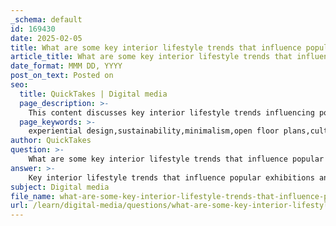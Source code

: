 ```yaml
---
_schema: default
id: 169430
date: 2025-02-05
title: What are some key interior lifestyle trends that influence popular exhibitions and design awards?
article_title: What are some key interior lifestyle trends that influence popular exhibitions and design awards?
date_format: MMM DD, YYYY
post_on_text: Posted on
seo:
  title: QuickTakes | Digital media
  page_description: >-
    This content discusses key interior lifestyle trends influencing popular exhibitions and design awards, including experiential design, sustainability, minimalism, open floor plans, cultural influences, community-oriented spaces, and technological integration.
  page_keywords: >-
    experiential design,sustainability,minimalism,open floor plans,cultural influences,community-oriented spaces,technological integration
author: QuickTakes
question: >-
    What are some key interior lifestyle trends that influence popular exhibitions and design awards?
answer: >-
    Key interior lifestyle trends that influence popular exhibitions and design awards include:\n\n1. **Experiential Design**: This trend emphasizes creating meaningful experiences for users. It often addresses social issues and promotes sustainability, making it a focal point in many exhibitions. Designers are increasingly focused on how spaces can enrich lives and foster community interactions.\n\n2. **Sustainability**: The use of sustainable materials and practices is a significant trend in interior design. This includes the integration of biophilic design, which connects indoor spaces with nature, enhancing well-being and environmental consciousness. Exhibitions like "Interior Lifestyle 2024" showcase innovative sustainable designs that reflect this trend.\n\n3. **Minimalism**: A shift towards minimalism is evident in many contemporary designs, where simplicity and functionality take precedence. This trend is often highlighted in design awards, as it reflects a modern aesthetic that appeals to a wide audience.\n\n4. **Open Floor Plans**: The trend towards open floor plans in residential and commercial spaces reflects a desire for communal living and working environments. This design approach encourages interaction and collaboration, making it a popular theme in exhibitions.\n\n5. **Cultural Influences**: The incorporation of cultural elements, such as Japanese manufacturing culture, is becoming more prevalent. This trend focuses on craftsmanship and traditional practices, which are being transformed into modern design concepts. Exhibitions often highlight these cultural narratives, showcasing how they influence contemporary design.\n\n6. **Community-Oriented Spaces**: There is a growing emphasis on creating environments that foster a sense of community. This includes designs that encourage social interaction and provide comfortable spaces for people to gather, which is often recognized in design awards.\n\n7. **Technological Integration**: The use of technology in design, such as automatic irrigation systems for aerial gardens, is becoming increasingly important. This trend reflects a move towards smart design solutions that enhance functionality and sustainability.\n\nThese trends not only shape the aesthetic and functional aspects of interior design but also influence the themes and innovations presented at major exhibitions and design awards, such as "Interior Lifestyle 2024" and ORGATEC 2024.
subject: Digital media
file_name: what-are-some-key-interior-lifestyle-trends-that-influence-popular-exhibitions-and-design-awards.md
url: /learn/digital-media/questions/what-are-some-key-interior-lifestyle-trends-that-influence-popular-exhibitions-and-design-awards
---
```


&nbsp;